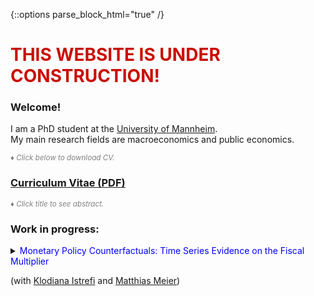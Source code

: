 {::options parse_block_html="true" /}


<h1><font color="scarlet"> THIS WEBSITE IS UNDER CONSTRUCTION! </font></h1>  

### Welcome!

I am a PhD student at the <a href="https://www.vwl.uni-mannheim.de/en/" target="_blank">University of Mannheim</a>. \
My main research fields are macroeconomics and public economics.

<font color="gray"><i><small>&diams; Click below to download CV.</small></i></font> 
### <a href="https://lukas-hack.github.io/Hack_CV.pdf" target="_blank">Curriculum Vitae (PDF)</a>

<font color="gray"><i><small>&diams; Click title to see abstract.</small></i></font>  


### Work in progress:
<details>
  <summary markdown="span"><font color="blue">Monetary Policy Counterfactuals: Time Series Evidence on the Fiscal Multiplier</font>
    
  (with <a href="" target="_blank">Klodiana Istrefi</a> and <a href="https://www.matthias-meier-econ.github.io/" target="_blank">Matthias Meier</a>)</summary>
  
  | **Abstract**          |
  |:---------------------------|
  | How does systematic monetary policy shape the effects of macroeconomic shocks? We propose a general time series approach to construct monetary policy counterfactuals, which are robust to the Lucas critique. To operationalize this approach, we leverage historical variation in systematic US monetary policy. Identification is achieved through a novel FOMC rotation instrument. Using our approach, we find that the fiscal multiplier depends strongly and significantly on systematic monetary policy. The cumulative fiscal spending multiplier after three years increases from close to 0 to 2 in a counterfactual where monetary policy does not respond to fiscal shocks. |
  
 </details>
 
<!--
 <a href="https://www.dropbox.com/s/83xwsadbrh63uqg/SomePaper2.pdf?dl=0" target="_blank"><u>[Paper (PDF)]</u></a> (Prelim. draft available upon request) 
----

<br>
 
### Publications:

<details>
  <summary markdown="span"><font color="blue">Some paper</font>
    
  <font color="black"><b><i>Some Journal</i></b>, 24(8), 2012-32, December 2020</font></summary>
  
  | **Abstract**          |
  |:---------------------------|
  | Some abstract again. |
  
  </details>
  <a href="https://sites.google.com/site/matthias1meier1/" target="_blank"><u>[Publisher (Open Access)]</u></a> / <a href="https://lukas-hack.github.io/papers/SomePaper2.pdf" target="_blank"><u>[Working Paper Version]</u></a>
  
  ----

<br>

  ----

<br>

### Select Work in Progress:
<details>
  <summary markdown="span"><font color="blue">Some ongoing project</font>
  
  (with [Matthias Meier](https://sites.google.com/site/matthias1meier1/))</summary>
  
 </details>
 
 ---------------------------------------------------------------------------------------------------------
  -->

